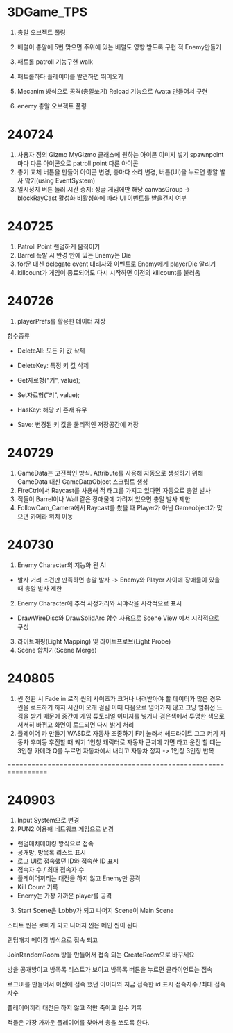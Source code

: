 # 3DGame_TPS
1. 총알 오브젝트 풀링

2. 배럴이 총알에 5번 맞으면 주위에 있는 배럴도 영향 받도록 구현  적 Enemy만들기

1. 패트롤 patroll 기능구현 walk
2. 패트롤하다 플레이어를 발견하면 뛰어오기
3. Mecanim 방식으로 공격(총알쏘기) Reload 기능으로 Avata 만들어서 구현
4. enemy 총알 오브젝트 풀링

# 240724
1. 사용자 정의 Gizmo
MyGizmo 클래스에 원하는 아이콘 이미지 넣기
spawnpoint마다 다른 아이콘으로 patroll point 다른 아이콘
2. 총기 교체 버튼을 만들어 아이콘 변경, 총마다 소리 변경, 버튼(UI)을 누르면 총알 발사 막기(using EventSystem)
3. 일시정지 버튼 눌러 시간 중지: 싱글 게임에만 해당
canvasGroup -> blockRayCast 활성화 비활성화에 따라 UI 이벤트를 받을건지 여부

# 240725
1. Patroll Point 랜덤하게 움직이기
2. Barrel 폭발 시 반경 안에 있는 Enemy는 Die
3. for문 대신 delegate event 대리자와 이벤트로 Enemy에게 playerDie 알리기
4. killcount가 게임이 종료되어도 다시 시작하면 이전의 killcount를 불러옴

# 240726
1. playerPrefs를 활용한 데이터 저장

함수종류
- DeleteAll: 모든 키 값 삭제
- DeleteKey: 특정 키 값 삭제
- Get자료형("키", value);
- Set자료형("키", value);

- HasKey: 해당 키 존재 유무
- Save: 변경된 키 값을 물리적인 저장공간에 저장

# 240729
1. GameData는 고전적인 방식.
Attribute를 사용해 자동으로 생성하기 위해 GameData 대신 GameDataObject 스크립트 생성
2. FireCtrl에서 Raycast를 사용해 적 태그를 가지고 있다면 자동으로 총알 발사
3. 적들이 Barrel이나 Wall 같은 장애물에 가려져 있으면 총알 발사 제한
4. FollowCam_Camera에서 Raycast를 쐈을 때 Player가 아닌 Gameobject가 맞으면 카메라 위치 이동

# 240730
1. Enemy Character의 지능화 된 AI
- 발사 거리 조건만 만족하면 총알 발사 -> Enemy와 Player 사이에 장애물이 있을 때 총알 발사 제한
2. Enemy Character에 추적 사정거리와 시야각을 시각적으로 표시
- DrawWireDisc와 DrawSolidArc 함수 사용으로 Scene View 에서 시각적으로 구성
3. 라이트매핑(Light Mapping) 및 라이트프로브(Light Probe)
4. Scene 합치기(Scene Merge)

# 240805
1. 씬 전환 시 Fade in 로직
씬의 사이즈가 크거나 내려받아야 할 데이터가 많은 경우 씬을 로드하기 까지 시간이 오래 걸림
이때 다음으로 넘어가지 않고 그냥 멈춰선 느김을 받기 때문에 중간에 게임 튜토리얼 이미지를 넣거나 검은색에서 투명한 색으로 서서히 바뀌고 화면이 로드되면 다시 밝게 처리
2. 플레이어 카 만들기
WASD로 자동차 조종하기
F키 눌러서 헤드라이트 그고 켜기
자동차 후미등 후진할 때 켜기
1인칭 캐릭터로 자동차 근처에 가면 타고 운전 할 때는 3인칭 카메라
Q를 누르면 자동차에서 내리고 자동차 정지
-> 1인칭 3인칭 반복	

================================================================
# 240903
1. Input System으로 변경
2. PUN2 이용해 네트워크 게임으로 변경
- 랜덤매치메이킹 방식으로 접속
- 공개방, 방목록 리스트 표시
- 로그 UI로 접속했던 ID와 접속한 ID 표시
- 접속자 수 / 최대 접속자 수
- 플레이어끼리는 대전을 하지 않고 Enemy만 공격
- Kill Count 기록
- Enemy는 가장 가까운 player를 공격

3. Start Scene은 Lobby가 되고 나머지 Scene이 Main Scene

스타트 씬은 로비가 되고 나머지 씬은 메인 씬이 된다.

랜덤매치 메이킹 방식으로 접속 되고

JoinRandomRoom 
방을 만들어서 접속 되는 
CreateRoom으로 바꾸세요 

방을 공개방이고 방목록 리스트가 보이고 방목록 버튼을 누르면 클라이언트는 접속

로그UI를 만들어서 이전에 접속 했던 아이디와 지금 접속한 id 표시
접속자수 /최대 접속자수

플레이어끼리 대전은 하지 않고 적만 죽이고 킬수 기록

적들은 가장 가까운 플레이어를 찾아서 총을 쏘도록 한다.